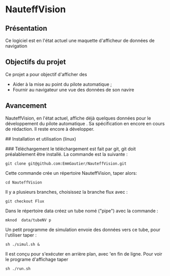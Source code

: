 # NauteffVision
## Présentation
Ce logiciel est en l'état actuel une maquette d'afficheur de données de navigation

## Objectifs du projet
Ce projet a pour objectif d'afficher des 
  - Aider à la mise au point du pilote automatique ;
  - Fournir au navigateur une vue des données de son navire

## Avancement

NauteffVision, en l'état actuel, affiche déjà quelques données
pour le développement du pilote automatique .
Sa spécification en encore en cours de rédaction.
Il reste encore à développer.

## Installation et utilisation (linux)

### Téléchargement
le téléchargement est fait par git, git doit préalablement être installé.
La commande est la suivante :
```
git clone git@github.com:EmmGautier/NauteffVision.git
```
Cette commande crée un répertoire NauteffVision, taper alors:
```
cd NauteffVision
```

Il y a plusieurs branches, choisissez la branche flux avec :

```
git checkout Flux
```

Dans le répertoire data créez un tube nomé ("pipe")  avec la commande :

```
mknod  data/tubeNV p
```

Un petit programme de simulation envoie des données vers ce tube, pour l'utiliser taper :

```
sh ./simul.sh &
```

Il est conçu pour s'exécuter en arrière plan, avec 'en fin de ligne.
Pour voir le programe d'affichage taper

```
sh ./run.sh
```


